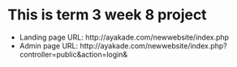 <h1>This is term 3 week 8 project</h1>

<ul>
  <li>Landing page URL: http://ayakade.com/newwebsite/index.php</li>
  <li>Admin page URL: http://ayakade.com/newwebsite/index.php?controller=public&action=login&</i>
</ul>
